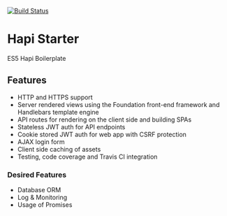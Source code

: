 [![Build Status](https://travis-ci.org/ferrao/hapi-starter.svg?branch=master)](https://travis-ci.org/ferrao/hapi-starter)

# Hapi Starter

ES5 Hapi Boilerplate

## Features

* HTTP and HTTPS support
* Server rendered views using the Foundation front-end framework and Handlebars template engine
* API routes for rendering on the client side and building SPAs
* Stateless JWT auth for API endpoints
* Cookie stored JWT auth for web app with CSRF protection
* AJAX login form
* Client side caching of assets
* Testing, code coverage and Travis CI integration

### Desired Features

* Database ORM
* Log & Monitoring
* Usage of Promises
